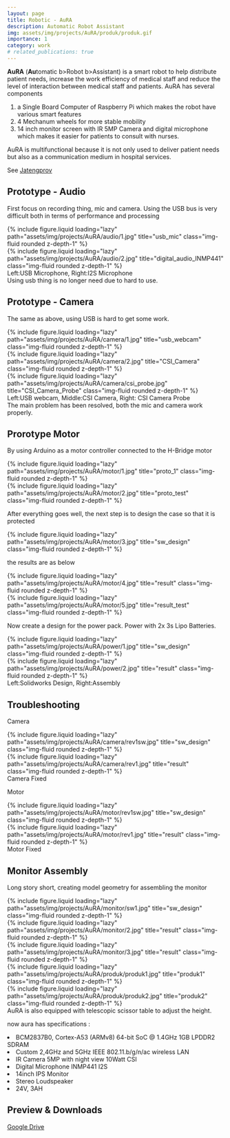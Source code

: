 ```yaml
---
layout: page
title: Robotic - AuRA
description: Automatic Robot Assistant
img: assets/img/projects/AuRA/produk/produk.gif
importance: 1
category: work
# related_publications: true
---
```


<b>AuRA</b> (<b>Au</b>tomatic b>R</b>obot b>A</b>ssistant) is a smart robot to help distribute patient needs, increase the work efficiency of medical staff and reduce the level of interaction between medical staff and patients. AuRA has several components

<ol>
    <li> a Single Board Computer of Raspberry Pi which makes the robot have various smart features</li>
    <li> 4 Mechanum wheels for more stable mobility</li>
    <li> 14 inch monitor screen with IR 5MP Camera and digital microphone which makes it easier for patients to consult with nurses. </li>   
</ol>
AuRA is multifunctional because it is not only used to deliver patient needs but also as a communication medium in hospital services.

See <a href="https://pindah.jatengprov.go.id/inovasi/detail/1416">Jatengprov</a>

## Prototype - Audio

First focus on recording thing, mic and camera. Using the USB bus is very difficult both in terms of performance and processing

<div class="row">
    <div class="col-sm mt-3 mt-md-0">
        {% include figure.liquid loading="lazy" path="assets/img/projects/AuRA/audio/1.jpg" title="usb_mic" class="img-fluid rounded z-depth-1" %}
    </div>
    <div class="col-sm mt-3 mt-md-0">
        {% include figure.liquid loading="lazy" path="assets/img/projects/AuRA/audio/2.jpg" title="digital_audio_INMP441" class="img-fluid rounded z-depth-1" %}
    </div>
</div>
<div class="caption">
    Left:USB Microphone, Right:I2S Microphone
</div>
Using usb thing is no longer need due to hard to use.

## Prototype - Camera

The same as above, using USB is hard to get some work.

<div class="row">
    <div class="col-sm mt-3 mt-md-0">
        {% include figure.liquid loading="lazy" path="assets/img/projects/AuRA/camera/1.jpg" title="usb_webcam" class="img-fluid rounded z-depth-1" %}
    </div>
    <div class="col-sm mt-3 mt-md-0">
        {% include figure.liquid loading="lazy" path="assets/img/projects/AuRA/camera/2.jpg" title="CSI_Camera" class="img-fluid rounded z-depth-1" %}
    </div>
    <div class="col-sm mt-3 mt-md-0">
        {% include figure.liquid loading="lazy" path="assets/img/projects/AuRA/camera/csi_probe.jpg" title="CSI_Camera_Probe" class="img-fluid rounded z-depth-1" %}
    </div>
</div>
<div class="caption">
    Left:USB webcam, Middle:CSI Camera, Right: CSI Camera Probe
</div>
The main problem has been resolved, both the mic and camera work properly.

## Prorotype Motor

By using Arduino as a motor controller connected to the H-Bridge motor

<div class="row">
    <div class="col-sm mt-3 mt-md-0">
        {% include figure.liquid loading="lazy" path="assets/img/projects/AuRA/motor/1.jpg" title="proto_1" class="img-fluid rounded z-depth-1" %}
    </div>
    <div class="col-sm mt-3 mt-md-0">
        {% include figure.liquid loading="lazy" path="assets/img/projects/AuRA/motor/2.jpg" title="proto_test" class="img-fluid rounded z-depth-1" %}
    </div>
</div>

After everything goes well, the next step is to design the case so that it is protected

<div class="row">
    <div class="col-sm mt-3 mt-md-0">
        {% include figure.liquid loading="lazy" path="assets/img/projects/AuRA/motor/3.jpg" title="sw_design" class="img-fluid rounded z-depth-1" %}
    </div>
</div>

the results are as below

<div class="row">
    <div class="col-sm mt-3 mt-md-0">
        {% include figure.liquid loading="lazy" path="assets/img/projects/AuRA/motor/4.jpg" title="result" class="img-fluid rounded z-depth-1" %}
    </div>
    <div class="col-sm mt-3 mt-md-0">
        {% include figure.liquid loading="lazy" path="assets/img/projects/AuRA/motor/5.jpg" title="result_test" class="img-fluid rounded z-depth-1" %}
    </div>
</div>

Now create a design for the power pack. Power with 2x 3s Lipo Batteries.

<div class="row">
    <div class="col-sm mt-3 mt-md-0">
        {% include figure.liquid loading="lazy" path="assets/img/projects/AuRA/power/1.jpg" title="sw_design" class="img-fluid rounded z-depth-1" %}
    </div>
    <div class="col-sm mt-3 mt-md-0">
        {% include figure.liquid loading="lazy" path="assets/img/projects/AuRA/power/2.jpg" title="result" class="img-fluid rounded z-depth-1" %}
    </div>
</div>
<div class="caption">
    Left:Solidworks Design, Right:Assembly
</div>

## Troubleshooting

Camera

<div class="row">
    <div class="col-sm mt-3 mt-md-0">
        {% include figure.liquid loading="lazy" path="assets/img/projects/AuRA/camera/rev1sw.jpg" title="sw_design" class="img-fluid rounded z-depth-1" %}
    </div>
    <div class="col-sm mt-3 mt-md-0">
        {% include figure.liquid loading="lazy" path="assets/img/projects/AuRA/camera/rev1.jpg" title="result" class="img-fluid rounded z-depth-1" %}
    </div>
</div>
<div class="caption">
    Camera Fixed
</div>

Motor

<div class="row">
    <div class="col-sm mt-3 mt-md-0">
        {% include figure.liquid loading="lazy" path="assets/img/projects/AuRA/motor/rev1sw.jpg" title="sw_design" class="img-fluid rounded z-depth-1" %}
    </div>
    <div class="col-sm mt-3 mt-md-0">
        {% include figure.liquid loading="lazy" path="assets/img/projects/AuRA/motor/rev1.jpg" title="result" class="img-fluid rounded z-depth-1" %}
    </div>
</div>
<div class="caption">
    Motor Fixed
</div>

## Monitor Assembly

Long story short, creating model geometry for assembling the monitor

<div class="row">
    <div class="col-sm mt-3 mt-md-0">
        {% include figure.liquid loading="lazy" path="assets/img/projects/AuRA/monitor/sw1.jpg" title="sw_design" class="img-fluid rounded z-depth-1" %}
    </div>
    <div class="col-sm mt-3 mt-md-0">
        {% include figure.liquid loading="lazy" path="assets/img/projects/AuRA/monitor/2.jpg" title="result" class="img-fluid rounded z-depth-1" %}
    </div>
    <div class="col-sm mt-3 mt-md-0">
        {% include figure.liquid loading="lazy" path="assets/img/projects/AuRA/monitor/3.jpg" title="result" class="img-fluid rounded z-depth-1" %}
    </div>
</div>

<div class="row">
    <div class="col-sm mt-3 mt-md-0">
        {% include figure.liquid loading="lazy" path="assets/img/projects/AuRA/produk/produk1.jpg" title="produk1" class="img-fluid rounded z-depth-1" %}
    </div>
    <div class="col-sm mt-3 mt-md-0">
        {% include figure.liquid loading="lazy" path="assets/img/projects/AuRA/produk/produk2.jpg" title="produk2" class="img-fluid rounded z-depth-1" %}
    </div>
</div>
<div class="caption">
    AuRA is also equipped with telescopic scissor table to adjust the height.
</div>

now aura has specifications :

<lo>
    <li>BCM2837B0, Cortex-A53 (ARMv8) 64-bit SoC @ 1.4GHz 1GB LPDDR2 SDRAM</li>
    <li>Custom 2,4GHz and 5GHz IEEE 802.11.b/g/n/ac wireless LAN</li>
    <li>IR Camera 5MP with night view 10Watt CSI</li>
    <li>Digital Microphone INMP441 I2S</li>
    <li>14inch IPS Monitor</li>
    <li>Stereo Loudspeaker</li>
    <li>24V, 3AH</li>
</lo>

## Preview & Downloads

<a href="https://drive.google.com/drive/folders/1eMAHjcXkFrSkh8H-LODRxvmnD9GICPOp?usp=drive_link">Google Drive</a>
